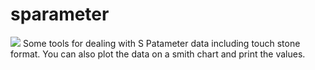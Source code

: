 # sparameter
<img src="https://github.com/xaratustrah/sparameter/blob/master/smithplot.png">
Some tools for dealing with S Patameter data including touch stone format. You can also plot the data on a smith chart and print the values.
